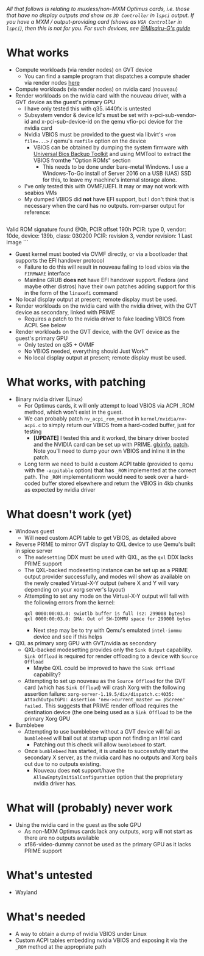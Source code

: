 *All that follows is relating to muxless/non-MXM Optimus cards, i.e. those that
have no display outputs and show as `3D Controller` in `lspci` output. If you
have a MXM / output-providing card (shows as `VGA Controller` in `lspci`), then
this is not for you. For such devices, see
[@Misairu-G's guide](https://gist.github.com/Misairu-G/616f7b2756c488148b7309addc940b28)*

# What works
* Compute workloads (via render nodes) on GVT device
  * You can find a sample program that dispatches a compute shader via render
    nodes [here](https://github.com/elima/gpu-playground/tree/master/render-nodes-minimal)
* Compute workloads (via render nodes) on nvidia card (nouveau)
* Render workloads on the nvidia card with the nouveau driver, with a GVT device
  as the guest's primary GPU
  * I have only tested this with q35. i440fx is untested
  * Subsystem vendor & device Id's must be set with x-pci-sub-vendor-id and
    x-pci-sub-device-id on the qemu vfio-pci device for the nvidia card
  * Nvidia VBIOS must be provided to the guest via libvirt's `<rom file=...>` /
    qemu's `romfile` option on the device
    * VBIOS can be obtained by dumping the system firmware with
      [Universal Bios Backup Toolkit](https://forums.mydigitallife.net/threads/universal-bios-backup-toolkit.9856/)
      and using MMTool to extract the VBIOS fromthe "Option ROMs" section
      * This needs to be done under bare-metal Windows. I use a Windows-To-Go
        install of Server 2016 on a USB (UAS) SSD for this, to leave my
        machine's internal storage alone.
  * I've only tested this with OVMF/UEFI. It may or may not work with seabios
    VMs
  * My dumped VBIOS did **not** have EFI support, but I don't think that is
    necessary when the card has no outputs. rom-parser output for reference:
    ```
Valid ROM signature found @0h, PCIR offset 190h
	PCIR: type 0, vendor: 10de, device: 139b, class: 030200
	PCIR: revision 3, vendor revision: 1
	Last image
    ```
  * Guest kernel must booted via OVMF directly, or via a bootloader that
    supports the EFI handover protocol
    * Failure to do this will result in nouveau failing to load vbios via the
      `FIRMWARE` interface
    * Mainline GRUB **does not** have EFI handover support. Fedora (and maybe
      other distros) have their own patches adding support for this in the form
      of the `linuxefi` command
  * No local display output at present; remote display must be used.
* Render workloads on the nvidia card with the nvidia driver, with the GVT
  device as secondary, linked with PRIME
  * Requires a patch to the nvidia driver to fake loading VBIOS from ACPI. See
    below
* Render workloads on the GVT device, with the GVT device as the guest's primary
  GPU
  * Only tested on q35 + OVMF
  * No VBIOS needed, everything should Just Work™
  * No local display output at present; remote display must be used.

# What works, with patching
* Binary nvidia driver (Linux)
  * For Optimus cards, it will only attempt to load VBIOS via ACPI \_ROM method,
    which won't exist in the guest.
  * We can probably patch `nv_acpi_rom_method` in `kernel/nvidia/nv-acpi.c` to
    simply return our VBIOS from a hard-coded buffer, just for testing
    * **[UPDATE]** I tested this and it worked, the binary driver booted and the
      NVIDIA card can be set up with PRIME. [glxinfo](glxinfo-nvidia-guest),
			[patch](nvidia-firmware-hack.patch). Note you'll need to dump your own VBIOS and
			inline it in the patch.
  * Long term we need to build a custom ACPI table (provided to qemu with the
    `-acpitable` option) that has `_ROM` implemented at the correct path. The
    `_ROM` implementationm would need to seek over a hard-coded buffer stored
    elsewhere and return the VBIOS in 4kb chunks as expected by nvidia driver

# What doesn't work (yet)
* Windows guest
  * Will need custom ACPI table to get VBIOS, as detailed above
* Reverse PRIME to mirror GVT display to QXL device to use Qemu's built in spice
  server
  * The `modesetting` DDX must be used with QXL, as the `qxl` DDX lacks PRIME
    support
  * The QXL-backed modesetting instance can be set up as a PRIME output provider
    successfully, and modes will show as available on the newly created
    Virtual-X-Y output (where X and Y will vary depending on your xorg server's
    layout)
  * Attempting to set any mode on the Virtual-X-Y output will fail with the
   following errors from the kernel:
    ```
    qxl 0000:00:03.0: swiotlb buffer is full (sz: 299008 bytes)
    qxl 0000:00:03.0: DMA: Out of SW-IOMMU space for 299008 bytes
    ```
    * Next step may be to try with Qemu's emulated `intel-iommu` device and see
      if this helps
* QXL as primary xorg GPU with GVT/nvidia as secondary
  * QXL-backed modesetting provides only the `Sink Output` capability. `Sink
    Offload` is required for render offloading to a device with `Source Offload`
    * Maybe QXL could be improved to have the `Sink Offload` capability?
  * Attempting to set up nouveau as the `Source Offload` for the GVT card (which
    has `Sink Offload`) will crash Xorg with the following assertion failure:
    `xorg-server-1.19.5/dix/dispatch.c:4035: AttachOutputGPU: Assertion 'new->current_master == pScreen' failed.`
    This suggests that PRIME render offload requires the destination device (the
    one being used as a `Sink Offload` to be the primary Xorg GPU
* Bumblebee
  * Attempting to use bumblebee without a GVT device will fail as `bumblebeed`
    will bail out at startup upon not finding an Intel card
    * Patching out this check will allow `bumblebeed` to start.
  * Once `bumblebeed` has started, it is unable to successfully start the
    secondary X server, as the nvidia card has no outputs and Xorg bails out due
    to no outputs existing.
    * Nouveau does **not** support/have the `AllowEmptyInitialConfiguration`
      option that the proprietary nvidia driver has.

# What will (probably) never work
* Using the nvidia card in the guest as the sole GPU
  * As non-MXM Optimus cards lack any outputs, xorg will not start as there are
    no outputs available
  * xf86-video-dummy cannot be used as the primary GPU as it lacks PRIME support

# What's untested
* Wayland

# What's needed
* A way to obtain a dump of nvidia VBIOS under Linux
* Custom ACPI tables embedding nvidia VBIOS and exposing it via the `_ROM`
  method at the appropriate path
